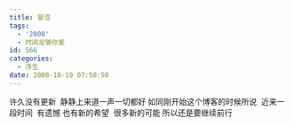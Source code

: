 ```yaml
---
title: 冒泡
tags:
  - '2008'
  - 时间足够你爱
id: 566
categories:
  - 浮生
date: 2008-10-19 07:50:50
---
```


许久没有更新&nbsp; 静静上来道一声一切都好
如同刚开始这个博客的时候所说&nbsp; 
近来一段时间&nbsp; 有遗憾 也有新的希望&nbsp; 很多新的可能
所以还是要继续前行